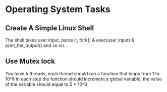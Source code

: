 # Operating System Tasks

## Create A Simple Linux Shell

The shell takes user input, parse it, fork() & exec(user input) & print_the_output() and so on...

## Use Mutex lock

You have 5 threads, each thread should run a function that loops from 1 to 10^8 in each step the function
should increment a global variable, the value of the variable should equal to 5 \* 10^8

